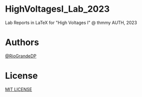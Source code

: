 # HighVoltagesI_Lab_2023
Lab Reports in LaTeX for "High Voltages I" @ thmmy AUTH, 2023


# Authors
[@RioGrandeDP](https://github.com/RioGrandeDP)

# License
[MIT LICENSE](LICENSE)

